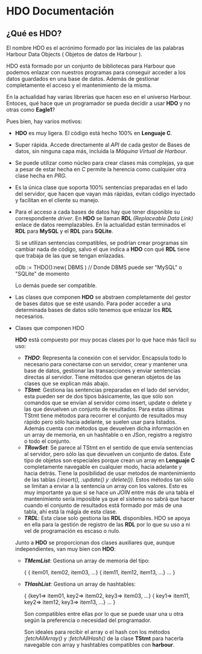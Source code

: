 
# HDO Documentación 


## ¿Qué es HDO?

El nombre HDO es el acrónimo formado por las iniciales de las palabras Harbour Data Objects ( Objetos de datos de Harbour ).

HDO está formado por un conjunto de bibliotecas para Harbour que podemos enlazar con nuestros programas para conseguir acceder a los datos guardados en una base de datos. Además de gestionar completamente el acceso y el mantenimiento de la misma.

En la actualidad hay varias librerías que hacen eso en el universo Harbour. Entoces, qué hace que un programador se pueda decidir a usar **HDO** y no otras como **Eagle1**? 

Pues bien, hay varios motivos:

* **HDO** es muy ligera. El código está hecho 100% en **Lenguaje C**.

* Super rápida. Accede directamente al *API* de cada gestor de Bases de datos, sin ninguna capa más, incluida la *Máquina Virtual de Harbour*.

* Se puede utilizar como núcleo para crear clases más complejas, ya que a pesar de estar hecha en *C* permite la herencia como cualquier otra clase hecha en *PRG*.

* Es la única clase que soporta 100% sentencias preparadas en el lado del servidor, que hacen que vayan más rápidas, evitan código inyectado y facilitan en el cliente su manejo.

* Para el acceso a cada bases de datos hay que tener disponible su correspondiente *driver*. En **HDO** se llaman **RDL** *(Replaceable Data Link)* enlace de datos reemplazables. En la actualidad están terminados el **RDL** para **MySQL** y el **RDL** para **SQLite**.

  Si se utilizan sentencias compatibles, se podrían crear programas sin cambiar nada de código, salvo el que indica a **HDO** con qué **RDL** tiene que trabaja de las que se tengan enlazadas.

  oDb := THDO():new( DBMS ) // Donde DBMS puede ser "MySQL" o "SQLite" de momento

  Lo demás puede ser compatible. 

* Las clases que componen **HDO** se abstraen completamente del gestor de bases datos que se esté usando. Para poder acceder a una determinada bases de datos sólo tenemos que enlazar los **RDL** necesarios.

* Clases que componen HDO


  **HDO** está compuesto por muy pocas clases por lo que hace más fácil su uso:

  * ***THDO***: Representa la conexión con el servidor. Encapsula todo lo necesario para conectarse con un servidor, crear y mantener una base de datos, gestionar las transacciones y enviar sentencias directas al servidor.
    Tiene métodos que generan objetos de las clases que se explican más abajo.
  * ***TStmt***: Gestiona las sentencias preparadas en el lado del servidor, esta pueden ser de dos tipos básicamente, las que sólo son comandos que se envían al servidor como insert, update o delete y las que devuelven un conjunto de resultados. Para estas últimas TStmt tiene métodos para recorrer el conjunto de resultados muy rápido pero sólo hacia adelante, se suelen usar para listados. Además cuenta con métodos que devuelven dicha información en un array de memoria, en un hashtable o en JSon, registro a registro o todo el conjunto.
  * ***TRowSet***: Se parece al TStmt en el sentido de que envía sentencias al servidor, pero sólo las que devuelven un conjunto de datos. Este tipo de objetos son especiales porque crean un array en **Lenguaje C** completamente navegable en cualquier modo, hacia adelante y hacia detrás. Tiene la posibilidad de usar metodos de mantenimiento de las tablas *(:insert(), :update() y :delete())*. Estos métodos tan sólo se limitan a enviar a la sentencia un array con los valores. Esto es muy importante ya que si se hace un *JOIN* entre más de una tabla el mantenimiento sería imposible ya que el sistema no sabrá que hacer cuando el conjunto de resultados está formado por más de una tabla, ahí está la mágia de esta clase.
  * ***TRDL***: Esta clase solo gestiona las **RDL** disponibles. HDO se apoya en ella para la gestión de registro de las **RDL** por lo que su uso a ni vel de programación es escaso o nulo. 

  Junto a **HDO** se proporcionan dos clases auxiliares que, aunque independientes, van muy bien con **HDO**:

  * ***TMemList***: Gestiona un array de memoria del tipo:

    {
    	{ item01, item02, item03, ...}
    	{ item11, item12, item13, ...}
    	...
    }

  * ***THashList***: Gestiona un array de hashtables:

    {
    	{key1=> item01, key2=> item02, key3=> item03, ...}
    	{ key1=> item11, key2=> item12, key3=> item13, ...}
    	...
    }

    Son compatibles entre ellas por lo que se puede usar una u otra según la preferencia o necesidad del programador.

    Son ideales para recibir el array o el hash con los métodos *:fetchAllArray()* y *:fetchAllHash()* de la clase **TStmt** para hacerla navegable con array y hashtables compatibles con **harbour**.